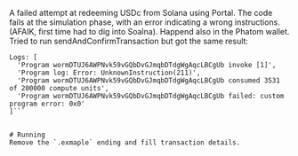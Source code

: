 A failed attempt at redeeming USDc from Solana using Portal.
The code fails at the simulation phase, with an error indicating a wrong instructions. (AFAIK, first time had to dig into Soalna).
Happend also in the Phatom wallet. Tried to run sendAndConfirmTransaction but got the same result:

```Simulation failed: { InstructionError: [ 0, { Custom: 0 } ] }
Logs: [
  'Program wormDTUJ6AWPNvk59vGQbDvGJmqbDTdgWgAqcLBCgUb invoke [1]',
  'Program log: Error: UnknownInstruction(211)',
  'Program wormDTUJ6AWPNvk59vGQbDvGJmqbDTdgWgAqcLBCgUb consumed 3531 of 200000 compute units',
  'Program wormDTUJ6AWPNvk59vGQbDvGJmqbDTdgWgAqcLBCgUb failed: custom program error: 0x0'
]```


# Running
Remove the `.exmaple` ending and fill transaction details.